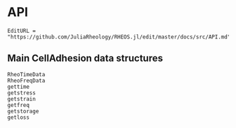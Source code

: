 # API
```@meta
EditURL = "https://github.com/JuliaRheology/RHEOS.jl/edit/master/docs/src/API.md"
```

## Main CellAdhesion data structures
```@docs
RheoTimeData
RheoFreqData
gettime
getstress
getstrain
getfreq
getstorage
getloss
```
